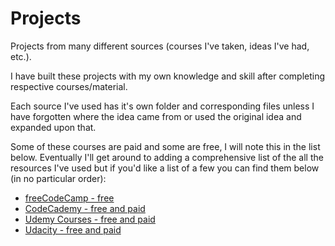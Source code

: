 # Projects

Projects from many different sources (courses I've taken, ideas I've had, etc.).

I have built these projects with my own knowledge and skill after completing respective courses/material.

Each source I've used has it's own folder and corresponding files unless I have forgotten where the idea came from or used the original idea and expanded upon that.

Some of these courses are paid and some are free, I will note this in the list below. Eventually I'll get around to adding a comprehensive list of the all the resources I've used but if you'd like a list of a few you can find them below (in no particular order):

<ul>
<li><a href="https://www.freecodecamp.org" target="_blank">freeCodeCamp - free</a></li>
<li><a href="https://www.codecademy.com" target="_blank">CodeCademy - free and paid</a></li>
<li><a href="https://www.udemy.com" target="_blank">Udemy Courses - free and paid</a></li>
<li><a href="https://www.udacity.com" target="_blank">Udacity - free and paid</a></li>
</ul>
